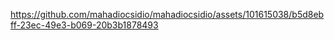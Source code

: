 https://github.com/mahadiocsidio/mahadiocsidio/assets/101615038/b5d8ebff-23ec-49e3-b069-20b3b1878493
